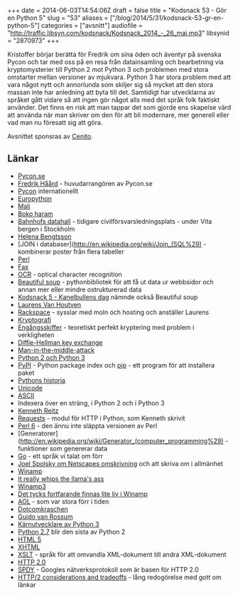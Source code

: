 +++
date = 2014-06-03T14:54:06Z
draft = false
title = "Kodsnack 53 - Gör en Python 5"
slug = "53"
aliases = ["/blog/2014/5/31/kodsnack-53-gr-en-python-5"]
categories = ["avsnitt"]
audiofile = "http://traffic.libsyn.com/kodsnack/Kodsnack_2014_-_26_maj.mp3"
libsynid = "2870973"
+++

Kristoffer börjar berätta för Fredrik om sina öden och äventyr på svenska Pycon och tar med oss på en resa från datainsamling och bearbetning via kryptomysterier till Python 2 mot Python 3 och problemen med stora omstarter mellan versioner av mjukvara. Python 3 har stora problem med att vara något nytt och annorlunda som skiljer sig så mycket att den stora massan inte har anledning att byta till det. Samtidigt har utvecklarna  av språket gått vidare så att ingen gör något alls med det språk folk faktiskt använder. Det finns en risk att  man tappar det som gjorde ens skapelse värd att använda när man skriver om den för att bli modernare, mer generell eller vad man nu föresatt sig att göra.

Avsnittet sponsras av [Cenito](http://www.cenito.se).


## Länkar ##

* [Pycon.se](http://2014.pycon.se)
* [Fredrik Håård](http://blaag.haard.se) - huvudarrangören av Pycon.se
* [Pycon](http://www.pycon.org) internationellt
* [Europython](https://ep2014.europython.eu/en/)
* [Mali](http://en.wikipedia.org/wiki/Mali)
* [Boko haram](http://sv.wikipedia.org/wiki/Boko_Haram)
* [Bahnhofs datahall](http://sv.wikipedia.org/wiki/Pionen) - tidigare civilförsvarsledningsplats - under Vita bergen i Stockholm
* [Helena Bengtsson](https://twitter.com/HelenaBengtsson)
* [JOIN i databaser](http://en.wikipedia.org/wiki/Join_(SQL%29) - kombinerar poster från flera tabeller
* [Perl](http://www.perl.org)
* [Fax](http://en.wikipedia.org/wiki/Fax)
* [OCR](http://en.wikipedia.org/wiki/Optical_character_recognition) - optical character recognition
* [Beautiful soup](http://www.crummy.com/software/BeautifulSoup/) - pythonbibliotek för att få ut data ur webbsidor och annan mer eller mindre ostrukturerad data
* [Kodsnack 5 - Kanelbullens dag](https://kodsnack.se/blog/2012/10/12/kodsnack-5-kanelbullens-dag) nämnde också Beautiful soup
* [Laurens Van Houtven](http://www.lvh.io)
* [Rackspace](http://www.rackspace.com) - sysslar med moln och hosting och anställer Laurens
* [Kryptografi](http://en.wikipedia.org/wiki/Cryptography)
* [Engångsskiffer](http://en.wikipedia.org/wiki/One-time_pad) - teoretiskt perfekt kryptering med problem i verkligheten
* [Diffie-Hellman key exchange](http://en.wikipedia.org/wiki/Diffie–Hellman_key_exchange)
* [Man-in-the-middle-attack](http://en.wikipedia.org/wiki/Man-in-the-middle_attack)
* [Python 2 och Python 3](https://wiki.python.org/moin/Python2orPython3)
* [PyPI](https://pypi.python.org/pypi) - Python package index och [pip](https://pypi.python.org/pypi/pip) - ett program för att installera paket
* [Pythons historia](http://en.wikipedia.org/wiki/History_of_Python)
* [Unicode](http://en.wikipedia.org/wiki/Unicode)
* [ASCII](http://en.wikipedia.org/wiki/Ascii)
* Indexera över en sträng, i Python 2 och i Python 3
* [Kenneth Reitz](http://www.kennethreitz.org)
* [Requests](https://github.com/kennethreitz/requests) - modul för HTTP i Python, som Kenneth skrivit
* [Perl 6](http://en.wikipedia.org/wiki/Perl_6) - den ännu inte släppta versionen av Perl
* [Generatorer](http://en.wikipedia.org/wiki/Generator_(computer_programming%29) - funktioner som genererar data
* [Go](http://golang.org) - ett språk vi talat om förr
* [Joel Spolsky om Netscapes omskrivning](http://www.joelonsoftware.com/articles/fog0000000069.html) och att skriva om i allmänhet
* [Winamp](http://en.wikipedia.org/wiki/Winamp)
* [It really whips the llama's ass](https://www.youtube.com/watch?v=HaF-nRS_CWM)
* [Winamp3](http://en.wikipedia.org/wiki/Winamp#Winamp3)
* [Det tycks fortfarande finnas lite liv i Winamp](http://www.winamp.com)
* [AOL](http://en.wikipedia.org/wiki/Aol) - som var stora förr i tiden
* [Dotcomkraschen](http://sv.wikipedia.org/wiki/IT-bubblan)
* [Guido van Rossum](http://en.wikipedia.org/wiki/Guido_van_Rossum)
* [Kärnutvecklare av Python 3](http://hg.python.org/committers.txt)
* [Python 2.7](https://www.python.org/download/releases/2.7.2) blir den sista av Python 2
* [HTML 5](http://en.wikipedia.org/wiki/HTML5)
* [XHTML](http://en.wikipedia.org/wiki/Xhtml)
* [XSLT](http://en.wikipedia.org/wiki/Xslt) - språk för att omvandla XML-dokument till andra XML-dokument
* [HTTP 2.0](http://en.wikipedia.org/wiki/Http_2.0)
* [SPDY](http://en.wikipedia.org/wiki/SPDY) - Googles nätverksprotokoll som är basen för HTTP 2.0
* [HTTP/2 considerations and tradeoffs](https://insouciant.org/tech/http-slash-2-considerations-and-tradeoffs/) - lång redogörelse med gott om länkar

